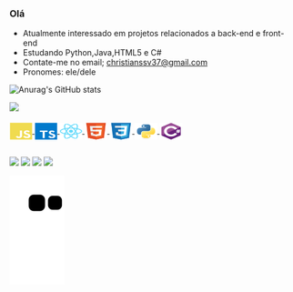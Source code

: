 ### Olá

-  Atualmente interessado  em projetos relacionados a back-end e front-end
-  Estudando Python,Java,HTML5 e C#
-  Contate-me no email; christianssv37@gmail.com
-  Pronomes: ele/dele
  

![Anurag's GitHub stats](https://github-readme-stats.vercel.app/api?username=ChristianSousa19&show_icons=true&theme=dracula)

 <a href="https://github.com/ChristianSousa19">
 

<img height="180em" src="https://github-readme-stats.vercel.app/api/top-langs/?username=ChristianSousa19&layout=compact&langs_count=7&theme=dracula"/>

</div>
<div style="display: inline_block"><br>
<img align="center" alt=Christian-Js" height="30" width="40" src="https://raw.githubusercontent.com/devicons/devicon/master/icons/javascript/javascript-plain.svg">
<img align="center" alt="Christian-Ts" height="30" width="40" src="https://raw.githubusercontent.com/devicons/devicon/master/icons/typescript/typescript-plain.svg">
<img align="center" alt=Christian-React" height="30" width="40" src="https://raw.githubusercontent.com/devicons/devicon/master/icons/react/react-original.svg">
<img align="center" alt="Christian-HTML" height="30" width="40" src="https://raw.githubusercontent.com/devicons/devicon/master/icons/html5/html5-original.svg">
<img align="center" alt="Christian-CSS" height="30" width="40" src="https://raw.githubusercontent.com/devicons/devicon/master/icons/css3/css3-original.svg">
<img align="center" alt="Christian-Python" height="30" width="40" src="https://raw.githubusercontent.com/devicons/devicon/master/icons/python/python-original.svg">
<img align="center" alt="Christian-Csharp" height="30" width="40" src="https://raw.githubusercontent.com/devicons/devicon/master/icons/csharp/csharp-original.svg">
 

##

<div> 

<a href = "mailto:contatochristianssv37@gmail.com"><img src="https://img.shields.io/badge/-Gmail-%23333?style=for-the-badge&logo=gmail&logoColor=white" target="_blank"></a>
 <a href=https://www.linkedin.com/in/christian-sousa-bb73bb233/ target="_blank"><img src="https://img.shields.io/badge/-LinkedIn-%230077B5?style=for-the-badge&logo=linkedin&logoColor=white" target="_blank"></a> 
 <a href="https://instagram.com/christiansousa19_?igshid=YmMyMTA2M2Y=" target="_blank"><img src="https://img.shields.io/badge/-Instagram-%23E4405F?style=for-the-badge&logo=instagram&logoColor=white" target="_blank"></a>
 <a href="https://discord.com/channels/ChristianSousa#0779" target="_blank"><img src="https://img.shields.io/badge/Discord-7289DA?style=for-the-badge&logo=discord&logoColor=white" target="_blank"></a>
 
 
 ![Snake animation](https://github.com/rafaballerini/rafaballerini/blob/output/github-contribution-grid-snake.svg)

 

</div>

